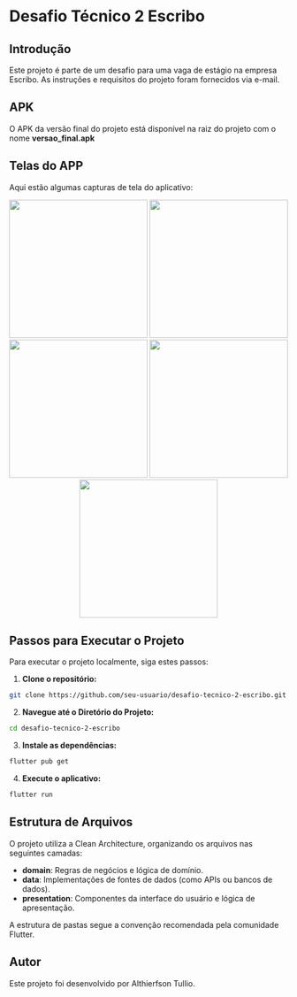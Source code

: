 # Desafio Técnico 2 Escribo

## Introdução

Este projeto é parte de um desafio para uma vaga de estágio na empresa Escribo. As instruções e requisitos do projeto foram fornecidos via e-mail.

## APK

O APK da versão final do projeto está disponível na raiz do projeto com o nome **versao_final.apk**

## Telas do APP

Aqui estão algumas capturas de tela do aplicativo:

<div align="center">
  <img src="https://github.com/Althierfson/astronomy_picture/assets/42945474/841a1ec9-95af-4239-a7c9-4b97894450fc.jpg", width="250px"/>
  <img src="https://github.com/Althierfson/astronomy_picture/assets/42945474/5b13c936-59ab-42c2-8312-286864d13feb.jpg", width="250px"/>
  <img src="https://github.com/Althierfson/astronomy_picture/assets/42945474/28e37972-b497-4936-a371-5607425f84f4.jpg", width="250px"/>
  <img src="https://github.com/Althierfson/astronomy_picture/assets/42945474/a4c8db4f-74cc-49a0-94ad-9817149b97f2.jpg", width="250px"/>
  <img src="https://github.com/Althierfson/astronomy_picture/assets/42945474/054159af-bb19-4311-8b9d-a377b6f8dd69.jpg", width="250px"/>
</div>

## Passos para Executar o Projeto

Para executar o projeto localmente, siga estes passos:

1. **Clone o repositório:**

```bash
git clone https://github.com/seu-usuario/desafio-tecnico-2-escribo.git
```
2. **Navegue até o Diretório do Projeto:**
 ```bash
 cd desafio-tecnico-2-escribo
 ```

3. **Instale as dependências:**

```bash
flutter pub get
```

4. **Execute o aplicativo:**

```bash
flutter run
```

## Estrutura de Arquivos

O projeto utiliza a Clean Architecture, organizando os arquivos nas seguintes camadas:

- **domain**: Regras de negócios e lógica de domínio.
- **data**: Implementações de fontes de dados (como APIs ou bancos de dados).
- **presentation**: Componentes da interface do usuário e lógica de apresentação.

A estrutura de pastas segue a convenção recomendada pela comunidade Flutter.

## Autor

Este projeto foi desenvolvido por Althierfson Tullio.
